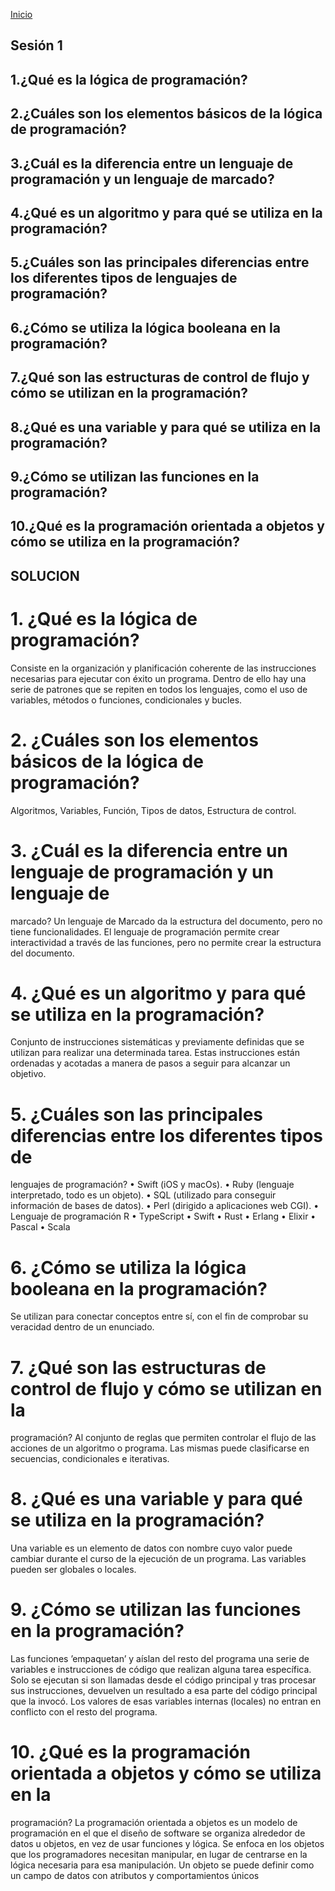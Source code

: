 <!-- No borrar o modificar -->
[Inicio](./index.md)

## Sesión 1 


<!-- Su documentación aquí -->

## 1.¿Qué es la lógica de programación?
## 2.¿Cuáles son los elementos básicos de la lógica de programación?
## 3.¿Cuál es la diferencia entre un lenguaje de programación y un lenguaje de marcado?
## 4.¿Qué es un algoritmo y para qué se utiliza en la programación?
## 5.¿Cuáles son las principales diferencias entre los diferentes tipos de lenguajes de programación?
## 6.¿Cómo se utiliza la lógica booleana en la programación?
## 7.¿Qué son las estructuras de control de flujo y cómo se utilizan en la programación?
## 8.¿Qué es una variable y para qué se utiliza en la programación?
## 9.¿Cómo se utilizan las funciones en la programación?
## 10.¿Qué es la programación orientada a objetos y cómo se utiliza en la programación?

## SOLUCION

# 1. ¿Qué es la lógica de programación?
Consiste en la organización y planificación coherente de las instrucciones
necesarias para ejecutar con éxito un programa. Dentro de ello hay una serie de
patrones que se repiten en todos los lenguajes, como el uso de variables, métodos
o funciones, condicionales y bucles.

# 2. ¿Cuáles son los elementos básicos de la lógica de programación?
Algoritmos, Variables, Función, Tipos de datos, Estructura de control.

# 3. ¿Cuál es la diferencia entre un lenguaje de programación y un lenguaje de
marcado?
Un lenguaje de Marcado da la estructura del documento, pero no tiene
funcionalidades. El lenguaje de programación permite crear interactividad a través
de las funciones, pero no permite crear la estructura del documento.

# 4. ¿Qué es un algoritmo y para qué se utiliza en la programación?
Conjunto de instrucciones sistemáticas y previamente definidas que se utilizan
para realizar una determinada tarea. Estas instrucciones están ordenadas y
acotadas a manera de pasos a seguir para alcanzar un objetivo.

# 5. ¿Cuáles son las principales diferencias entre los diferentes tipos de
lenguajes de programación?
• Swift (iOS y macOs).
• Ruby (lenguaje interpretado, todo es un objeto).
• SQL (utilizado para conseguir información de bases de datos).
• Perl (dirigido a aplicaciones web CGI).
• Lenguaje de programación R
• TypeScript
• Swift
• Rust
• Erlang
• Elixir
• Pascal
• Scala

# 6. ¿Cómo se utiliza la lógica booleana en la programación?
Se utilizan para conectar conceptos entre sí, con el fin de comprobar su veracidad
dentro de un enunciado.

# 7. ¿Qué son las estructuras de control de flujo y cómo se utilizan en la
programación?
Al conjunto de reglas que permiten controlar el flujo de las acciones de un
algoritmo o programa. Las mismas puede clasificarse en secuencias,
condicionales e iterativas.

# 8. ¿Qué es una variable y para qué se utiliza en la programación?
Una variable es un elemento de datos con nombre cuyo valor puede cambiar
durante el curso de la ejecución de un programa. Las variables pueden ser
globales o locales.

# 9. ¿Cómo se utilizan las funciones en la programación?
Las funciones ’empaquetan’ y aíslan del resto del programa una serie de variables
e instrucciones de código que realizan alguna tarea específica. Solo se ejecutan si
son llamadas desde el código principal y tras procesar sus instrucciones,
devuelven un resultado a esa parte del código principal que la invocó. Los valores
de esas variables internas (locales) no entran en conflicto con el resto del
programa.

# 10. ¿Qué es la programación orientada a objetos y cómo se utiliza en la
programación?
La programación orientada a objetos es un modelo de programación en el que el
diseño de software se organiza alrededor de datos u objetos, en vez de usar
funciones y lógica. Se enfoca en los objetos que los programadores necesitan
manipular, en lugar de centrarse en la lógica necesaria para esa manipulación. Un
objeto se puede definir como un campo de datos con atributos y comportamientos
únicos






